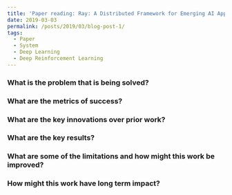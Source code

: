 ```yaml
---
title: 'Paper reading: Ray: A Distributed Framework for Emerging AI Applications'
date: 2019-03-03
permalink: /posts/2019/03/blog-post-1/
tags:
  - Paper
  - System
  - Deep Learning
  - Deep Reinforcement Learning
---
```


### What is the problem that is being solved?



### What are the metrics of success?



### What are the key innovations over prior work?



### What are the key results?


### What are some of the limitations and how might this work be improved?



### How might this work have long term impact?

